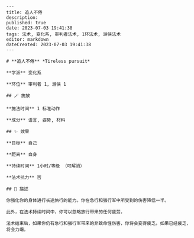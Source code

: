 
    ---
    title: 追人不倦
    description: 
    published: true
    date: 2023-07-03 19:41:38
    tags: 法术, 变化系, 审判者法术, 1环法术, 游侠法术
    editor: markdown
    dateCreated: 2023-07-03 19:41:38
    ---

    # **追人不倦** *Tireless pursuit*

    **学派** 变化系 

    **环位** 审判者 1, 游侠 1

    ## 🪄 施放

    **施法时间** 1 标准动作

    **成分** 语言, 姿势, 材料

    ## ✨ 效果 

    **目标** 自己 

    **距离** 自身  

    **持续时间** 1小时/等级 （可解消） 

    **法术抗力** 否

    ## 📖 描述

    你强化你的身体进行长途旅行的能力。你在急行和强行军中所受到的伤害降低一半。

    此外，在法术持续时间中，你可以忽略旅行带来的任何疲劳。

    法术结束后，如果你仍有急行和强行军带来的非致命性伤害，你将会变得疲乏。如果已经疲乏，将会力竭。
    